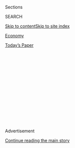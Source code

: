 <div id="app">

<div>

<div>

<div>

<div class="NYTAppHideMasthead css-1q2w90k e1suatyy0">

<div class="section css-ui9rw0 e1suatyy2">

<div class="css-eph4ug er09x8g0">

<div class="css-6n7j50">

</div>

<span class="css-1dv1kvn">Sections</span>

<div class="css-10488qs">

<span class="css-1dv1kvn">SEARCH</span>

</div>

[Skip to content](#site-content)[Skip to site
index](#site-index)

</div>

<div id="masthead-section-label" class="css-1wr3we4 eaxe0e00">

[Economy](https://www.nytimes.com/section/business/economy)

</div>

<div class="css-10698na e1huz5gh0">

</div>

</div>

<div id="masthead-bar-one" class="section hasLinks css-15hmgas e1csuq9d3">

<div class="css-uqyvli e1csuq9d0">

</div>

<div class="css-1uqjmks e1csuq9d1">

</div>

<div class="css-9e9ivx">

[](https://myaccount.nytimes.com/auth/login?response_type=cookie&client_id=vi)

</div>

<div class="css-1bvtpon e1csuq9d2">

[Today’s
Paper](https://www.nytimes.com/section/todayspaper)

</div>

</div>

</div>

</div>

<div data-aria-hidden="false">

<div id="site-content" data-role="main">

<div>

<div class="css-1aor85t" style="opacity:0.000000001;z-index:-1;visibility:hidden">

<div class="css-1hqnpie">

<div class="css-epjblv">

<span class="css-17xtcya">[Economy](/section/business/economy)</span><span class="css-x15j1o">|</span><span class="css-fwqvlz">With
Steady Gains in Economic Outlook, Fed Leaves Interest Rate
Unchanged</span>

</div>

<div class="css-k008qs">

<div class="css-1iwv8en">

<span class="css-18z7m18"></span>

<div>

</div>

</div>

<span class="css-1n6z4y">https://nyti.ms/2jW3aUg</span>

<div class="css-1705lsu">

<div class="css-4xjgmj">

<div class="css-4skfbu" data-role="toolbar" data-aria-label="Social Media Share buttons, Save button, and Comments Panel with current comment count" data-testid="share-tools">

  - 
  - 
  - 
  - 
    
    <div class="css-6n7j50">
    
    </div>

  - 

</div>

</div>

</div>

</div>

</div>

</div>

<div class="css-13pd83m">

</div>

<div id="top-wrapper" class="css-1sy8kpn">

<div id="top-slug" class="css-l9onyx">

Advertisement

</div>

[Continue reading the main
story](#after-top)

<div class="ad top-wrapper" style="text-align:center;height:100%;display:block;min-height:250px">

<div id="top" class="place-ad" data-position="top" data-size-key="top">

</div>

</div>

<div id="after-top">

</div>

</div>

<div id="sponsor-wrapper" class="css-1hyfx7x">

<div id="sponsor-slug" class="css-19vbshk">

Supported by

</div>

[Continue reading the main
story](#after-sponsor)

<div id="sponsor" class="ad sponsor-wrapper" style="text-align:center;height:100%;display:block">

</div>

<div id="after-sponsor">

</div>

</div>

<div class="css-1vkm6nb ehdk2mb0">

# With Steady Gains in Economic Outlook, Fed Leaves Interest Rate Unchanged

</div>

<div class="css-79elbk" data-testid="photoviewer-wrapper">

<div class="css-z3e15g" data-testid="photoviewer-wrapper-hidden">

</div>

<div class="css-1a48zt4 ehw59r15" data-testid="photoviewer-children">

![<span class="css-16f3y1r e13ogyst0" data-aria-hidden="true">Janet L.
Yellen, the Federal Reserve Board’s chairwoman, will deliver a
semiannual report on monetary policy to Senate and House committees in
mid-February.</span><span class="css-cnj6d5 e1z0qqy90" itemprop="copyrightHolder"><span class="css-1ly73wi e1tej78p0">Credit...</span><span><span>Elijah
Nouvelage/Getty
Images</span></span></span>](https://static01.nyt.com/images/2017/02/02/business/02FED/02FED-articleInline.jpg?quality=75&auto=webp&disable=upscale)

</div>

</div>

<div class="css-xt80pu e12qa4dv0">

<div class="css-18e8msd">

<div class="css-vp77d3 epjyd6m0">

<div class="css-1baulvz">

By [<span class="css-1baulvz last-byline" itemprop="name">Binyamin
Appelbaum</span>](http://www.nytimes.com/by/binyamin-appelbaum)

</div>

</div>

  - Feb. 1,
    2017

  - 
    
    <div class="css-4xjgmj">
    
    <div class="css-d8bdto" data-role="toolbar" data-aria-label="Social Media Share buttons, Save button, and Comments Panel with current comment count" data-testid="share-tools">
    
      - 
      - 
      - 
      - 
        
        <div class="css-6n7j50">
        
        </div>
    
      - 
    
    </div>
    
    </div>

</div>

</div>

<div class="section meteredContent css-1r7ky0e" name="articleBody" itemprop="articleBody">

<div class="css-1fanzo5 StoryBodyCompanionColumn">

<div class="css-53u6y8">

WASHINGTON — The Federal Reserve is waiting for more information about
the Trump administration’s economic plans, just like everyone else.

After its first policy making meeting of the year, the Fed said on
Wednesday that its economic outlook remained essentially unchanged since
its previous meeting in December. The nation’s slow-and-steady economic
expansion has continued, with little sign in the latest data that it is
flagging or accelerating.

And as expected, the Federal Open Market Committee, which makes monetary
policy, [left the Fed’s benchmark interest rate
unchanged](https://www.federalreserve.gov/newsevents/press/monetary/20170201a.htm "FOMC statement").

The question is what comes next.

Fed officials said in the weeks before the meeting Wednesday that their
uncertainty about the outlook had increased. President Trump has
proposed significant shifts in economic policy — including changes in
taxation, regulation and trade — that could affect growth.

</div>

</div>

<div class="css-1fanzo5 StoryBodyCompanionColumn">

<div class="css-53u6y8">

“The statement is written such that the F.O.M.C. will be able to adjust
monetary policy as needed in response to the fiscal and trade policies
of the administration,” said Michael Gapen, chief United States
economist at Barclays.

At its December meeting, [the Fed raised its benchmark interest
rate](https://www.nytimes.com/2016/12/14/business/economy/fed-interest-rates-janet-yellen.html?rref=collection%2Fbyline%2Fbinyamin-appelbaum&action=click&contentCollection=undefined&region=stream&module=stream_unit&version=latest&contentPlacement=1&pgtype=collection&_r=0 "December Fed story")
for just the second time since the financial crisis. After the increase
of a quarter point, the rate now ranges from 0.5 percent to 0.75
percent, still very low by historical standards. Low rates encourage
borrowing and risk-taking, contributing to faster economic growth.

By raising rates, the Fed is gradually reducing the force of that
stimulus.

Fed officials predicted in December that they would raise the benchmark
rate three times this year. But they have cautioned that changes in
fiscal policy could alter those plans. If Mr. Trump and congressional
Republicans seek to increase growth, for example by cutting taxes or
spending a lot on infrastructure and the military, the Fed could raise
rates more quickly.

If Mr. Trump’s policies weigh on growth, the Fed could move more slowly.

The only hint of those pressures in the Fed’s latest statement was a
mention of increased public optimism about the outlook for the nation’s
economy.

“Measures of consumer and business sentiment have improved of late,” it
said.

Fed officials are watching fiscal policy makers closely because the Fed
has concluded that the American economy is growing at something close to
the maximum sustainable pace, meaning that, in the Fed’s view, faster
growth would probably lead to higher inflation.

</div>

</div>

<div class="css-1fanzo5 StoryBodyCompanionColumn">

<div class="css-53u6y8">

Changes in fiscal policy are most likely to have a gradual impact,
however, so the tension between the Fed and fiscal policy makers may
play out mostly in coming years.

“The committee is probably still in a wait-and-see mode as far as fiscal
policy is concerned,” said Kevin Logan, chief United States economist at
HSBC.

The Fed’s assessment of economic conditions remained upbeat. The latest
data showed “the labor market has continued to strengthen and that
economic activity has continued to expand at a moderate pace,” the
statement said. “Job gains remained solid and the unemployment rate
stayed near its recent low.”

Fed officials spoke in similarly optimistic tones in the weeks before
the meeting.

“All in all, things are looking good,” Patrick T. Harker, president of
the Federal Reserve Bank of Philadelphia, [said in
mid-January](https://www.philadelphiafed.org/publications/speeches/harker/2017/01-20-17-nj-bankers-association "Harker speech").
“We’re starting 2017 off on a good foot.”

But seven years of tepid growth have not restored the economy to full
health.

The unemployment rate stood at 4.7 percent in December, a level most Fed
officials regard as nearly normal. Other labor market measures, however,
remain weak. Wage growth is tepid, and the employment to population
ratio for people 25 to 54 was [78.2 percent in
December](https://data.bls.gov/timeseries/LNS12300060). The Fed’s
preferred measure of price inflation, the Bureau of Economic Analysis’
[index of personal consumption
expenditures](https://www.bea.gov/newsreleases/national/pi/pinewsrelease.htm),
rose by 1.6 percent in 2016, the strongest performance in more than two
years. But inflation remains below the Fed’s goal of a 2 percent annual
pace — a goal the Fed has not achieved since 2011.

The vote to leave rates unchanged was unanimous, the Fed said. And the
tempered language of the statement led investors to mark down the modest
chance of a rate increase at the Fed’s next meeting, in March, from
about 20 percent before the February statement to about 18 percent
afterward, CME Group said.

Janet L. Yellen, chairwoman of the Fed, will have a chance to elaborate
on the central bank’s economic outlook and policy plans when she
delivers a semiannual report on monetary policy to Senate and House
committees on Feb. 14 and 15.

In the meantime, the Fed is the rare corner of official Washington where
nothing is happening. Contrasting a lively week at the White House and
on Capitol Hill with the Fed’s announcement, Michael Feroli, the chief
United States economist at JPMorgan Chase, declared the Fed’s
headquarters “the most boring spot in Washington.”

</div>

</div>

</div>

<div>

</div>

<div>

</div>

<div>

</div>

<div>

<div id="bottom-wrapper" class="css-1ede5it">

<div id="bottom-slug" class="css-l9onyx">

Advertisement

</div>

[Continue reading the main
story](#after-bottom)

<div id="bottom" class="ad bottom-wrapper" style="text-align:center;height:100%;display:block;min-height:90px">

</div>

<div id="after-bottom">

</div>

</div>

</div>

</div>

</div>

## Site Index

<div>

</div>

## Site Information Navigation

  - [© <span>2020</span> <span>The New York Times
    Company</span>](https://help.nytimes.com/hc/en-us/articles/115014792127-Copyright-notice)

<!-- end list -->

  - [NYTCo](https://www.nytco.com/)
  - [Contact
    Us](https://help.nytimes.com/hc/en-us/articles/115015385887-Contact-Us)
  - [Work with us](https://www.nytco.com/careers/)
  - [Advertise](https://nytmediakit.com/)
  - [T Brand Studio](http://www.tbrandstudio.com/)
  - [Your Ad
    Choices](https://www.nytimes.com/privacy/cookie-policy#how-do-i-manage-trackers)
  - [Privacy](https://www.nytimes.com/privacy)
  - [Terms of
    Service](https://help.nytimes.com/hc/en-us/articles/115014893428-Terms-of-service)
  - [Terms of
    Sale](https://help.nytimes.com/hc/en-us/articles/115014893968-Terms-of-sale)
  - [Site
    Map](https://spiderbites.nytimes.com)
  - [Help](https://help.nytimes.com/hc/en-us)
  - [Subscriptions](https://www.nytimes.com/subscription?campaignId=37WXW)

</div>

</div>

</div>

</div>
